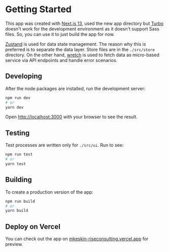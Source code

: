 # Getting Started

This app was created with [Next.js 13](https://nextjs.org/blog/next-13), used the new app directory but [Turbo](https://turbo.build) doesn't work for the development environment as it doesn't support Sass files. So, you can use it to just build the app for now.

[Zustand](https://github.com/pmndrs/zustand) is used for data state management. The reason why this is preferred is to separate the data layer. Store files are in the `./src/store` directory. On the other hand, [wretch](https://github.com/elbywan/wretch) is used to fetch data as micro-based service via API endpoints and handle error scenarios.

## Developing

After the node packages are installed, run the development server:

```bash
npm run dev
# or
yarn dev
```

Open [http://localhost:3000](http://localhost:3000) with your browser to see the result.

## Testing

Test processes are written only for `./src/ui`. Run to see:

```bash
npm run test
# or
yarn test
```

## Building

To create a production version of the app:

```bash
npm run build
# or
yarn build
```

## Deploy on Vercel

You can check out the app on [mkeskin-riseconsulting.vercel.app](https://mkeskin-riseconsulting.vercel.app) for preview.

